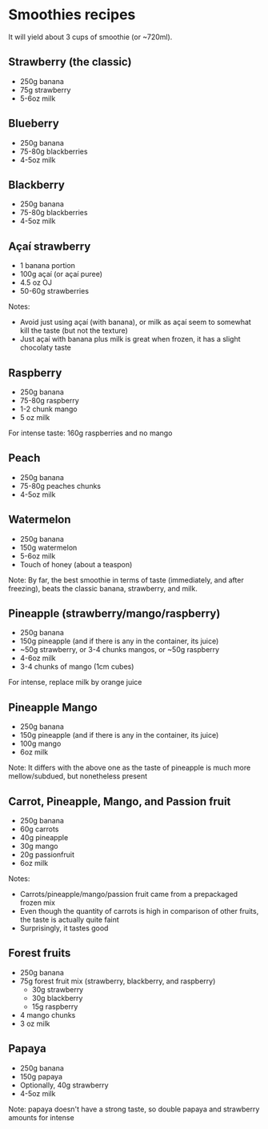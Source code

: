 # Smoothies recipes

It will yield about 3 cups of smoothie (or ~720ml).

## Strawberry (the classic)

- 250g banana
- 75g strawberry
- 5-6oz milk

## Blueberry

- 250g banana
- 75-80g blackberries
- 4-5oz milk

## Blackberry

- 250g banana
- 75-80g blackberries
- 4-5oz milk

## Açaí strawberry

- 1 banana portion
- 100g açaí (or açaí puree)
- 4.5 oz OJ
- 50-60g strawberries

Notes:
- Avoid just using açaí (with banana), or milk as açaí seem to somewhat kill the taste (but not the texture)
- Just açaí with banana plus milk is great when frozen, it has a slight chocolaty taste

## Raspberry

- 250g banana
- 75-80g raspberry
- 1-2 chunk mango
- 5 oz milk

For intense taste: 160g raspberries and no mango

## Peach

- 250g banana
- 75-80g peaches chunks
- 4-5oz milk

## Watermelon

- 250g banana
- 150g watermelon
- 5-6oz milk
- Touch of honey (about a teaspon)

Note: By far, the best smoothie in terms of taste (immediately, and after freezing), beats the classic banana, strawberry, and milk.

## Pineapple (strawberry/mango/raspberry)

- 250g banana
- 150g pineapple (and if there is any in the container, its juice)
- ~50g strawberry, or 3-4 chunks mangos, or ~50g raspberry
- 4-6oz milk
- 3-4 chunks of mango (1cm cubes)

For intense, replace milk by orange juice

## Pineapple Mango

- 250g banana
- 150g pineapple (and if there is any in the container, its juice)
- 100g mango
- 6oz milk

Note: It differs with the above one as the taste of pineapple is much more mellow/subdued, but nonetheless present

## Carrot, Pineapple, Mango, and Passion fruit

- 250g banana
- 60g carrots
- 40g pineapple
- 30g mango
- 20g passionfruit
- 6oz milk

Notes:
- Carrots/pineapple/mango/passion fruit came from a prepackaged frozen mix
- Even though the quantity of carrots is high in comparison of other fruits, the taste is actually quite faint
- Surprisingly, it tastes good

## Forest fruits

- 250g banana
- 75g forest fruit mix (strawberry, blackberry, and raspberry)
  - 30g strawberry
  - 30g blackberry
  - 15g raspberry
- 4 mango chunks
- 3 oz milk

## Papaya

- 250g banana
- 150g papaya
- Optionally, 40g strawberry
- 4-5oz milk

Note: papaya doesn't have a strong taste, so double papaya and strawberry amounts for intense
